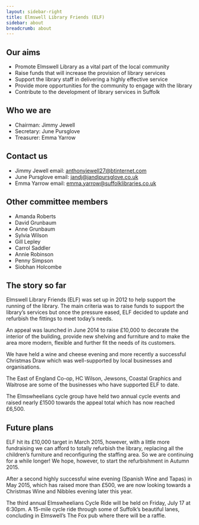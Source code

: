 ```yaml
---
layout: sidebar-right
title: Elmswell Library Friends (ELF)
sidebar: about
breadcrumb: about
---
```

## Our aims

* Promote Elmswell Library as a vital part of the local community
* Raise funds that will increase the provision of library services
* Support the library staff in delivering a highly effective service
* Provide more opportunities for the community to engage with the library
* Contribute to the development of library services in Suffolk

## Who we are

* Chairman: Jimmy Jewell
* Secretary: June Pursglove
* Treasurer: Emma Yarrow

## Contact us

* Jimmy Jewell email: anthonyjewell27@btinternet.com
* June Pursglove email: jandj@jandjpursglove.co.uk
* Emma Yarrow email: emma.yarrow@suffolklibraries.co.uk

## Other committee members

* Amanda Roberts
* David Grunbaum
* Anne Grunbaum
* Sylvia Wilson
* Gill Lepley
* Carrol Saddler
* Annie Robinson
* Penny Simpson
* Siobhan Holcombe

## The story so far

Elmswell Library Friends (ELF) was set up in 2012 to help support the running of the library. The main criteria was to raise funds to support the library’s services but once the pressure eased, ELF decided to update and refurbish the fittings to meet today’s needs.

An appeal was launched in June 2014 to raise £10,000 to decorate the interior of the building, provide new shelving and furniture and to make the area more modern, flexible and further fit the needs of its customers.

We have held a wine and cheese evening and more recently a successful Christmas Draw which was well-supported by local businesses and organisations.

The East of England Co-op, HC Wilson, Jewsons, Coastal Graphics and Waitrose are some of the businesses who have supported ELF to date.

The Elmswheelians cycle group have held two annual cycle events and raised nearly £1500 towards the appeal total which has now reached £6,500.

## Future plans

ELF hit its £10,000 target in March 2015, however, with a little more fundraising we can afford to totally refurbish the library, replacing all the children’s furniture and reconfiguring the staffing area. So we are continuing for a while longer! We hope, however, to start the refurbishment in Autumn 2015.

After a second highly successful wine evening (Spanish Wine and Tapas) in May 2015, which has raised more than £500, we are now looking towards a Christmas Wine and Nibbles evening later this year.

The third annual Elmswheelians Cycle Ride will be held on Friday, July 17 at 6:30pm. A 15-mile cycle ride through some of Suffolk’s beautiful lanes, concluding in Elmswell’s The Fox pub where there will be a raffle.

